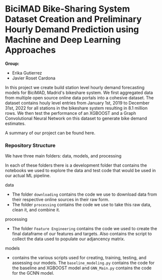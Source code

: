 # BiciMAD Bike-Sharing System Dataset Creation and Preliminary Hourly Demand Prediction using Machine and Deep Learning Approaches

**Group:**

- Erika Gutierrez
- Javier Roset Cardona


In this project we create build station level hourly demand forecasting models for BiciMAD, Madrid's bikeshare system. We first aggregated data from multiple open source online data portals into a cohesive dataset. The dataset contains houly level entries from January 1st, 2019 to December 31st, 2022 for all stations in the bikeshare system resulting in 8.1 million rows. We then test the performance of an XGBOOST and a Graph Convolutional Neural Network on this dataset to generate bike demand estimates.

A summary of our project can be found here.


### Repository Structure 

We have three main folders: data, models, and processing

In each of these folders there is a development folder that contains the notebooks we used to explore the data and test code that would be used in our actual ML pipeline. 


data
- The folder `downloading` contains the code we use to download data from their respective online sources in their raw form.
- The folder `processing` contains the code we use to take this raw data, clean it, and combine it.

processing
- The folder `Feature Engineering` contains the code we used to create the final dataframe of our features and targets. Also contains the script to collect the data used to populate our adjancency matrix. 

models
- contains the various scripts used for creating, training, testing, and assessing our models. The `baseline_modeling.py` contains the code for the baseline and XGBOOST model and `GNN_Main.py` contains the code for the GCNN model. 


